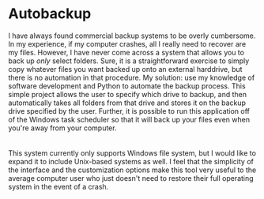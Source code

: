 # Autobackup
I have always found commercial backup systems to be overly cumbersome. In my experience, if my computer crashes, all I really need to recover are my files. However, I have never come across a system that allows you to back up _only_ select folders. Sure, it is a straightforward exercise to simply copy whatever files you want backed up onto an external harddrive, but there is no automation in that procedure. My solution: use my knowledge of software development and Python to automate the backup process. This simple project allows the user to specify which drive to backup, and then automatically takes all folders from that drive and stores it on the backup drive specified by the user. Further, it is possible to run this application off of the Windows task scheduler so that it will back up your files even when you're away from your computer.  
</br></br>
This system currently only supports Windows file system, but I would like to expand it to include Unix-based systems as well. I feel that the simplicity of the interface and the customization options make this tool very useful to the average computer user who just doesn't need to restore their full operating system in the event of a crash.
